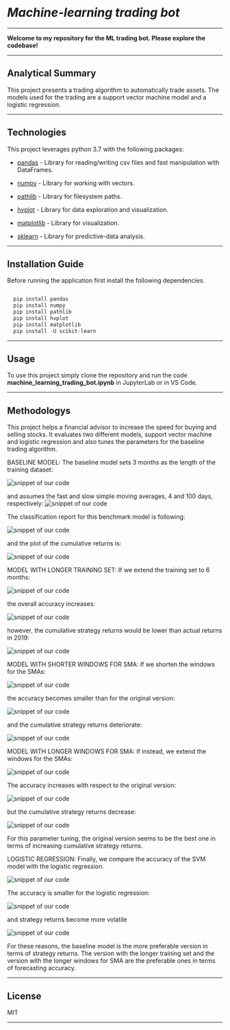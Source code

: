 # *Machine-learning trading bot*
---

**Welcome to my repository for the ML trading bot. Please explore the codebase!** <br />

---
## Analytical Summary

This project presents a trading algorithm to automatically trade assets. The models used for the trading are a support vector machine model and a logistic regression.

---

## Technologies

This project leverages python 3.7 with the following packages:

* [pandas](https://pandas.pydata.org) - Library for reading/writing csv files and fast manipulation with DataFrames.

* [numpy](https://numpy.org/) - Library for working with vectors.

* [pathlib](https://docs.python.org/3/library/pathlib.html) - Library for filesystem paths.

* [hvplot](https://hvplot.holoviz.org/) - Library for data exploration and visualization.

* [matplotlib](https://matplotlib.org/) - Library for visualization.

* [sklearn](https://scikit-learn.org/stable/) - Library for predictive-data analysis.
---

## Installation Guide

Before running the application first install the following dependencies.

```python

  pip install pandas
  pip install numpy
  pip install pathlib
  pip install hvplot
  pip install matplotlib
  pip install -U scikit-learn

```
---

## Usage

To use this project simply clone the repository and run the code **machine_learning_trading_bot.ipynb** in JupyterLab or in VS Code.

---

## Methodologys
This project helps a financial advisor to increase the speed for buying and selling stocks. It evaluates two different models, support vector machine and logistic regression and also tunes the parameters for the baseline trading algorithm.

BASELINE MODEL:
The baseline model sets 3 months as the length of the training dataset:

![snippet of our code](Images/image1.png)

and assumes the fast and slow simple moving averages, 4 and 100 days, respectively:
![snippet of our code](Images/image7.png)

The classification report for this benchmark model is following:

![snippet of our code](Images/image2.png)

and the plot of the cumulative returns is:

![snippet of our code](Images/image3.png)

MODEL WITH LONGER TRAINING SET:
If we extend the training set to 6 months:

![snippet of our code](Images/image4.png)

the overall accuracy increases:

![snippet of our code](Images/image5.png)

however, the cumulative strategy returns would be lower than actual returns in 2019:

![snippet of our code](Images/image6.png)

MODEL WITH SHORTER WINDOWS FOR SMA:
If we shorten the windows for the SMAs:

![snippet of our code](Images/image8.png)

the accuracy becomes smaller than for the original version:

![snippet of our code](Images/image9.png)

and the cumulative strategy returns deteriorate:

![snippet of our code](Images/image10.png)

MODEL WITH LONGER WINDOWS FOR SMA:
If instead, we extend the windows for the SMAs:

![snippet of our code](Images/image11.png)

The accuracy increases with respect to the original version:

![snippet of our code](Images/image12.png)

but the cumulative strategy returns decrease:

![snippet of our code](Images/image13.png)

For this parameter tuning, the original version seems to be the best one in terms of increasing cumulative strategy returns.

LOGISTIC REGRESSION:
Finally, we compare the accuracy of the SVM model with the logistic regression.

![snippet of our code](Images/image14.png)

The accuracy is smaller for the logistic regression:

![snippet of our code](Images/image15.png)

and strategy returns become more volatile

![snippet of our code](Images/image16.png)

For these reasons, the baseline model is the more preferable version in terms of strategy returns. The version with the longer training set and the version with the longer windows for SMA are the preferable ones in terms of forecasting accuracy.

---

## License

MIT

---


 
